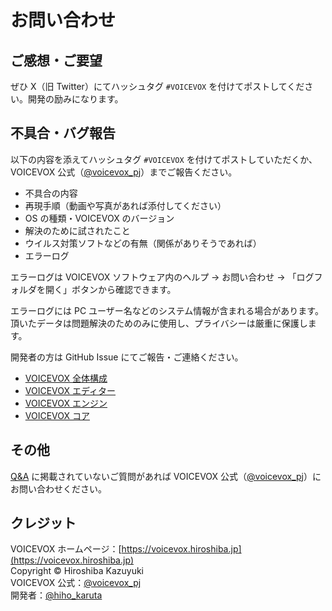 # お問い合わせ

## ご感想・ご要望

ぜひ X（旧 Twitter）にてハッシュタグ `#VOICEVOX` を付けてポストしてください。開発の励みになります。

## 不具合・バグ報告

以下の内容を添えてハッシュタグ `#VOICEVOX` を付けてポストしていただくか、VOICEVOX 公式（[@voicevox_pj](https://x.com/voicevox_pj)）までご報告ください。

- 不具合の内容
- 再現手順（動画や写真があれば添付してください）
- OS の種類・VOICEVOX のバージョン
- 解決のために試されたこと
- ウイルス対策ソフトなどの有無（関係がありそうであれば）
- エラーログ

エラーログは VOICEVOX ソフトウェア内のヘルプ → お問い合わせ → 「ログフォルダを開く」ボタンから確認できます。

エラーログには PC ユーザー名などのシステム情報が含まれる場合があります。頂いたデータは問題解決のためのみに使用し、プライバシーは厳重に保護します。

開発者の方は GitHub Issue にてご報告・ご連絡ください。

- [VOICEVOX 全体構成](https://github.com/VOICEVOX/voicevox/blob/main/docs/%E5%85%A8%E4%BD%93%E6%A7%8B%E6%88%90.md)
- [VOICEVOX エディター](https://github.com/VOICEVOX/voicevox)
- [VOICEVOX エンジン](https://github.com/VOICEVOX/voicevox_engine)
- [VOICEVOX コア](https://github.com/VOICEVOX/voicevox_core)

## その他

[Q&A](https://voicevox.hiroshiba.jp/qa) に掲載されていないご質問があれば VOICEVOX 公式（[@voicevox_pj](https://x.com/voicevox_pj)）にお問い合わせください。

## クレジット

VOICEVOX ホームページ：[https://voicevox.hiroshiba.jp](https://voicevox.hiroshiba.jp)  
Copyright ©︎ Hiroshiba Kazuyuki  
VOICEVOX 公式：[@voicevox_pj](https://x.com/voicevox_pj)  
開発者：[@hiho_karuta](https://x.com/hiho_karuta)
